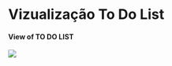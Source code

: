 # Vizualização To Do List
#### View of TO DO LIST

<img src="https://github.com/HenriqueBeserra/Projetos-JS/blob/master/Site%20ToDoList/css/Sem%202t%C3%ADtulo.png?raw=true">
